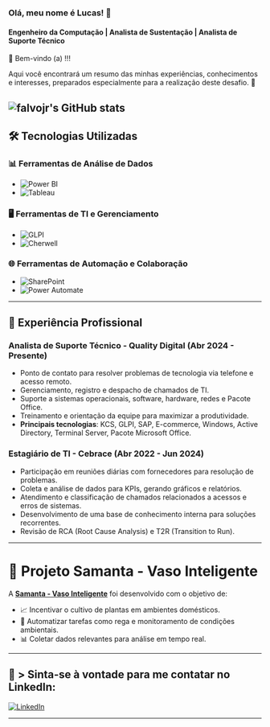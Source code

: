 

### Olá, meu nome é Lucas! 👋

#### Engenheiro da Computação | Analista de Sustentação | Analista de Suporte Técnico


🎉 Bem-vindo (a) !!!

Aqui você encontrará um resumo das minhas experiências, conhecimentos e interesses, preparados especialmente para a realização deste desafio. 🚀


![falvojr's GitHub stats](https://github-readme-stats.vercel.app/api?username=lucasvsrosa&show_icons=true&theme=dracula)
---
## 🛠️ Tecnologias Utilizadas  

### **📊 Ferramentas de Análise de Dados**
- ![Power BI](https://img.shields.io/badge/Power_BI-F2C811?style=for-the-badge&logo=powerbi&logoColor=black)
- ![Tableau](https://img.shields.io/badge/Tableau-E97627?style=for-the-badge&logo=tableau&logoColor=white)

### **🖥️ Ferramentas de TI e Gerenciamento**
- ![GLPI](https://img.shields.io/badge/GLPI-00A1D3?style=for-the-badge&logo=glpi&logoColor=white)
- ![Cherwell](https://img.shields.io/badge/Cherwell-0078D4?style=for-the-badge&logo=cherwell&logoColor=white)

### **🌐 Ferramentas de Automação e Colaboração**
- ![SharePoint](https://img.shields.io/badge/SharePoint-0078D4?style=for-the-badge&logo=microsoftsharepoint&logoColor=white)
- ![Power Automate](https://img.shields.io/badge/Power_Automate-0066FF?style=for-the-badge&logo=powerautomate&logoColor=white)

---

## 💼 Experiência Profissional

### Analista de Suporte Técnico - Quality Digital (Abr 2024 - Presente)
- Ponto de contato para resolver problemas de tecnologia via telefone e acesso remoto.
- Gerenciamento, registro e despacho de chamados de TI.
- Suporte a sistemas operacionais, software, hardware, redes e Pacote Office.
- Treinamento e orientação da equipe para maximizar a produtividade.
- **Principais tecnologias**: KCS, GLPI, SAP, E-commerce, Windows, Active Directory, Terminal Server, Pacote Microsoft Office.

### Estagiário de TI - Cebrace (Abr 2022 - Jun 2024)
- Participação em reuniões diárias com fornecedores para resolução de problemas.
- Coleta e análise de dados para KPIs, gerando gráficos e relatórios.
- Atendimento e classificação de chamados relacionados a acessos e erros de sistemas.
- Desenvolvimento de uma base de conhecimento interna para soluções recorrentes.
- Revisão de RCA (Root Cause Analysis) e T2R (Transition to Run).

---

# 🌱 Projeto Samanta - Vaso Inteligente

A [**Samanta - Vaso Inteligente**](https://github.com/lucasvsrosa/SAMANTA_VASO_INTELIGENTE) foi desenvolvido com o objetivo de:
- 📈 Incentivar o cultivo de plantas em ambientes domésticos.
- 🌱 Automatizar tarefas como rega e monitoramento de condições ambientais.
- 📊 Coletar dados relevantes para análise em tempo real.

---

## 🔗 > Sinta-se à vontade para me contatar no LinkedIn:  

[![LinkedIn](https://img.shields.io/badge/LinkedIn-0077B5?style=for-the-badge&logo=linkedin&logoColor=white)](https://www.linkedin.com/in/lucas-vin%C3%ADcius-siqueira-da-rosa-842171220)

---

